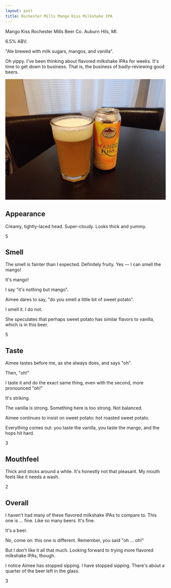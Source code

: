 ```yaml
---
layout: post
title: Rochester Mills Mango Kiss Milkshake IPA
---
```

Mango Kiss
Rochester Mills Beer Co.
Auburn Hils, MI.

6.5% ABV.

"Ale brewed with milk sugars, mangos, and vanilla".

Oh yippy.
I've been thinking about flavored milkshake IPAs for weeks.
It's time to get down to business.
That is, the business of badly-reviewing good beers.

<img class="beer-photo" src="/beer/images/2021-04-25-rochester-mills-mango-kiss-milkshake-ipa.jpg"/>


## Appearance

Creamy, tightly-laced head.
Super-cloudy.
Looks thick and yummy.

5


## Smell

The smell is fainter than I expected.
Definitely fruity.
Yes &mdash; I can smell the mango!

It's mango!

I say "it's nothing but mango".

Aimee dares to say, "do you smell a little bit of sweet potato".

I smell it. I do not.

She speculates that perhaps sweet potato has similar flavors to vanilla,
which is in this beer.

5


## Taste

Aimee tastes before me,
as she always does,
and says "oh".

Then, "oh!"

I taste it and do the exact same thing,
even with the second, more pronounced "oh!"

It's striking.

The vanilla is strong.
Something here is too strong.
Not balanced.

Aimee continues to insist on sweet potato:
hot roasted sweet potato.

Everything comes out:
you taste the vanilla,
you taste the mango,
and the hops hit hard.

3


## Mouthfeel

Thick and sticks around a while.
It's honestly not that pleasant.
My mouth feels like it needs a wash.

2


## Overall

I haven't had many of these flavored milkshake IPAs to compare to.
This one is ... fine.
Like so many beers.
It's fine.

It's a beer.

No, come on:
this one is different.
Remember, you said "oh ... oh!"

But I don't like it all that much.
Looking forward to trying more flavored milkshake IPAs, though.

I notice Aimee has stopped sipping.
I have stopped sipping.
There's about a quarter of the beer left in the glass.

3

